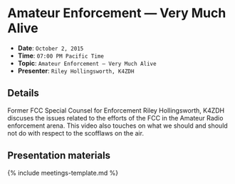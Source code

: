 # Amateur Enforcement — Very Much Alive

* **Date**: `October 2, 2015`
* **Time**: `07:00 PM Pacific Time`
* **Topic**: `Amateur Enforcement — Very Much Alive`
* **Presenter**: `Riley Hollingsworth, K4ZDH`

## Details

Former FCC Special Counsel for Enforcement Riley Hollingsworth, K4ZDH discuses the issues related to the efforts of the FCC in the Amateur Radio enforcement arena. This video also touches on what we should and should not do with respect to the scofflaws on the air.

## Presentation materials

{% include meetings-template.md %}

